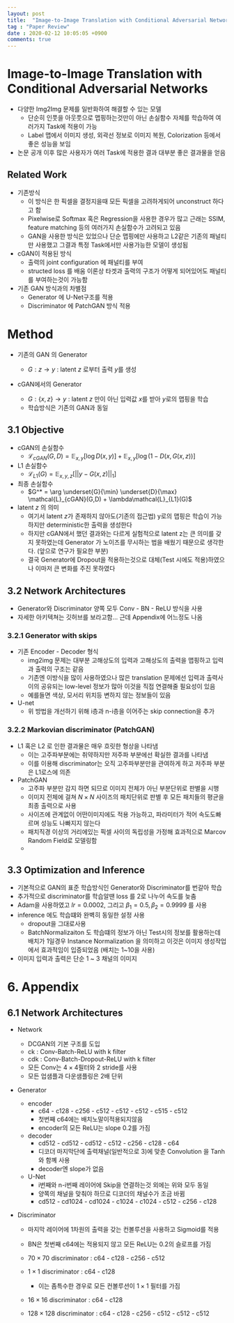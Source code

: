 ```yaml
---
layout: post
title:  "Image-to-Image Translation with Conditional Adversarial Networks"
tag : "Paper Review"
date : 2020-02-12 10:05:05 +0900
comments: true
---
```


# Image-to-Image Translation with Conditional Adversarial Networks
- 다양한 Img2Img 문제를 일반화하여 해결할 수 있는 모델
  - 단순히 인풋을 아웃풋으로 맵핑하는것만이 아닌 손실함수 자체를 학습하여 여러가지 Task에 적용이 가능
  - Label 맵에서 이미지 생성, 외곽선 정보로 이미지 복원, Colorization 등에서 좋은 성능을 보임
- 논문 공개 이후 많은 사용자가 여러 Task에 적용한 결과 대부분 좋은 결과물을 얻음

## Related Work
- 기존방식
  - 이 방식은 한 픽셀을 결정지을때 모든 픽셀을 고려하게되어 unconstruct 하다고 함
  - Pixelwise로 Softmax 혹은 Regression을 사용한 경우가 많고 근래는 SSIM, feature matching 등의 여러가지 손실함수가 고려되고 있음
  - GAN을 사용한 방식은 있었으나 단순 맵핑에만 사용하고 L2같은 기존의 패널티만 사용했고 그결과 특정 Task에서만 사용가능한 모델이 생성됨
- cGAN이 적용된 방식
  - 출력의 joint configuration 에 패널티를 부여
  - structed loss 를 배움 이론상 타겟과 출력의 구조가 어떻게 되어있어도 패널티를 부여하는것이 가능함
- 기존 GAN 방식과의 차별점
  - Generator 에 U-Net구조를 적용
  - Discriminator 에 PatchGAN 방식 적용

# Method
- 기존의 GAN 의 Generator
  - $G :z \to y$ : latent $z$ 로부터 출력 $y$를 생성

- cGAN에서의 Generator
  - $G :\{x, z\} \to y$ : latent $z$ 만이 아닌 입력값 $x$를 받아 $y$로의 맵핑을 학습
  - 학습방식은 기존의 GAN과 동일

## 3.1 Objective
- cGAN의 손실함수
  - $\mathcal{L}_{cGAN}(G,D) = \mathbb{E}_{x,y}[\log D(x,y)] + \mathbb{E}_{x,y}[\log (1-D(x,G(x,z))]$
- L1 손실함수
  - $\mathcal{L}_{L1}(G) = \mathbb{E}_{x,y,z}[||y-G(x,z)||_1]$
- 최종 손실함수
  - $G^* = \arg \underset{G}{\min} \underset{D}{\max}  \mathcal{L}_{cGAN}(G,D) + \lambda\mathcal{L}_{L1}(G)$
- latent $z$ 의 의미
  - 여기서 latent $z$가 존재하지 않아도(기존의 접근법) y로의 맵핑은 학습이 가능하지만 deterministic한 출력을 생성한다
  - 하지만 cGAN에서 했던 결과와는 다르게 실험적으로 latent z는 큰 의미를 갖지 못하였는데 Generator 가 노이즈를 무시하는 법을 배웠기 때문으로 생각한다. (앞으로 연구가 필요한 부분)
  - 결국 Generator에 Dropout을 적용하는것으로 대체(Test 시에도 적용)하였으나 이마저 큰 변화를 주진 못하였다

## 3.2 Network Architectures
- Generator와 Discriminator 양쪽 모두 Conv - BN - ReLU 방식을 사용
- 자세한 아키텍쳐는 깃허브를 보라고함... 근데 Appendix에 어느정도 나옴
### 3.2.1 Generator with skips
- 기존 Encoder - Decoder 형식
  - img2img 문제는 대부분 고해상도의 입력과 고해상도의 출력을 맵핑하고 입력과 출력의 구조는 같음
  - 기존엔 이방식을 많이 사용하였으나 많은 translation 문제에선 입력과 출력사이의 공유되는 low-level 정보가 많아 이것을 직접 연결해줄 필요성이 있음
  - 예를들면 색상, 모서리 위치등 변하지 않는 정보들이 있음
- U-net
  - 위 방법을 개선하기 위해 i층과 n-i층을 이어주는 skip connection을 추가

### 3.2.2 Markovian discriminator (PatchGAN)
- L1 혹은 L2 로 인한 결과물은 매우 흐릿한 형상을 나타냄
  - 이는 고주파부분에는 취약하지만 저주파 부분에선 확실한 결과를 나타냄
  - 이를 이용해 discriminator는 오직 고주파부분만을 관여하게 하고 저주파 부분은 L1로스에 의존
- PatchGAN
  - 고주파 부분만 감지 하면 되므로 이미지 전체가 아닌 부분단위로 판별을 시행
  - 이미지 전체에 걸쳐 $N\times N$ 사이즈의 패치단위로 판별 후 모든 패치들의 평균을 최종 출력으로 사용
  - 사이즈에 관계없이 어떤이미지에도 적용 가능하고, 파라미터가 적어 속도도빠르며 성능도 나빠지지 않는다
  - 패치직경 이상의 거리에있는 픽셀 사이의 독립성을 가정해 효과적으로 Marcov Random Field로 모델링함
  - 

## 3.3 Optimization and Inference
- 기본적으로 GAN의 표준 학습방식인 Generator와 Discriminator를 번갈아 학습
- 추가적으로 discriminator를 학습알땐 loss 를 2로 나누어 속도를 늦춤
- Adam을 사용하였고 $lr=0.0002$, 그리고 $\beta_1=0.5, \beta_2=0.9999$ 를 사용 
- inference 에도 학습떄와 완벽히 동일한 설정 사용
  - dropout을 그대로사용
  - BatchNormalizaiton 도 학습떄의 정보가 아닌 Test시의 정보를 활용하는데 배치가 1일경우  Instance Normalization 을 의미하고 이것은 이미지 생성작업에서 효과적임이 입증되었음 (배치는 1~10을 사용)
- 이미지 입력과 출력은 단순 1 ~ 3 채널의 이미지


# 6. Appendix
## 6.1 Network Architectures
- Network
  - DCGAN의 기본 구조를 도입
  - ck : Conv-Batch-ReLU with k filter
  - cdk : Conv-Batch-Dropout-ReLU with k filter
  - 모든 Conv는 $4\times4$필터와 2 stride를 사용
  - 모든 업샘플과 다운샘플링은 2배 단위
 
 - Generator
   - encoder
     - c64 - c128 - c256 - c512 - c512 - c512 - c515 - c512
     - 첫번째 c64에는 배치노말이적용되지않음
     - encoder의 모든 ReLU는 slope 0.2를 가짐
   - decoder
     - cd512 - cd512 - cd512 - c512 - c256 - c128 - c64
     - 디코더 마지막단에 출력채널(일반적으로 3)에 맞춘 Convolution 을 Tanh와 함꼐 사용
     - decoder엔 slope가 없음
   - U-Net
     - i번째와 n-i번째 레이어에 Skip을 연결하는것 외에는 위와 모두 동일
     - 양쪽의 채널을 맞춰야 하므로 디코더의 채널수가 조금 바뀜
     - cd512 - cd1024 - cd1024 - c1024 - c1024 - c512 - c256 - c128
 - Discriminator
   - 마지막 레이어에 1차원의 출력을 갖는 컨볼루션을 사용하고 Sigmoid를 적용
   - BN은 첫번째 c64에는 적용되지 않고 모든 ReLU는 0.2의 슬로프를 가짐

   - $70\times70$ discriminator : c64 - c128 - c256 - c512
   - $1\times1$ discriminator : c64 - c128
     - 이는 좀특수한 경우로 모든 컨볼루션이 $1\times1$ 필터를 가짐
   - $16\times16$ discriminator : c64 - c128
   - $128\times128$ discriminator : c64 - c128 - c256 - c512 - c512 - c512

